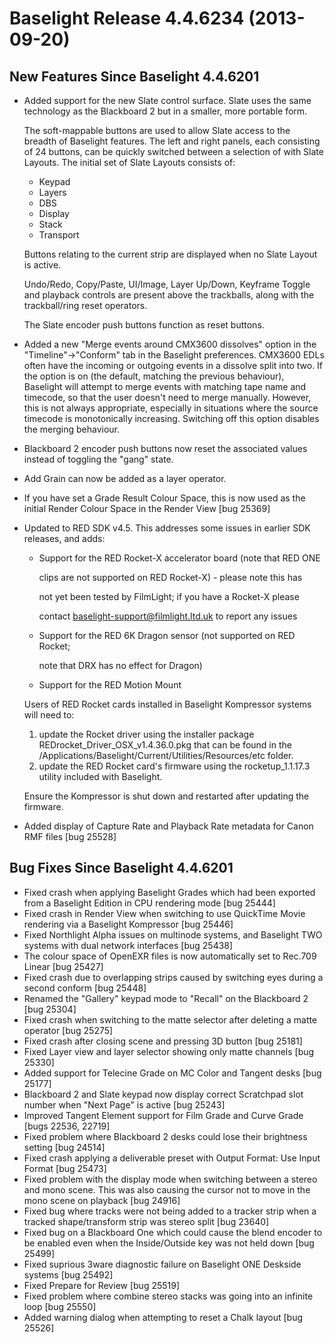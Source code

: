 # Baselight Release 4.4.6234 (2013-09-20)



## New Features Since Baselight 4.4.6201

*   Added support for the new Slate control surface. Slate uses the same technology as the Blackboard 2 but in a smaller, more portable form.

    The soft-mappable buttons are used to allow Slate access to the breadth of Baselight features. The left and right panels, each consisting of 24 buttons, can be quickly switched between a selection of with Slate Layouts. The initial set of Slate Layouts consists of:

    * Keypad
    * Layers
    * DBS
    * Display
    * Stack
    * Transport

    Buttons relating to the current strip are displayed when no Slate Layout is active.

    Undo/Redo, Copy/Paste, UI/Image, Layer Up/Down, Keyframe Toggle and playback controls are present above the trackballs, along with the trackball/ring reset operators.

    The Slate encoder push buttons function as reset buttons.
* Added a new "Merge events around CMX3600 dissolves" option in the "Timeline"->"Conform" tab in the Baselight preferences. CMX3600 EDLs often have the incoming or outgoing events in a dissolve split into two. If the option is on (the default, matching the previous behaviour), Baselight will attempt to merge events with matching tape name and timecode, so that the user doesn't need to merge manually. However, this is not always appropriate, especially in situations where the source timecode is monotonically increasing. Switching off this option disables the merging behaviour.
* Blackboard 2 encoder push buttons now reset the associated values instead of toggling the "gang" state.
* Add Grain can now be added as a layer operator.
* If you have set a Grade Result Colour Space, this is now used as the initial Render Colour Space in the Render View \[bug 25369]
*   Updated to RED SDK v4.5. This addresses some issues in earlier SDK releases, and adds:

    *   Support for the RED Rocket-X accelerator board (note that RED ONE

        clips are not supported on RED Rocket-X) - please note this has

        not yet been tested by FilmLight; if you have a Rocket-X please

        contact baselight-support@filmlight.ltd.uk to report any issues
    *   Support for the RED 6K Dragon sensor (not supported on RED Rocket;

        note that DRX has no effect for Dragon)
    * Support for the RED Motion Mount

    Users of RED Rocket cards installed in Baselight Kompressor systems will need to:

    1. update the Rocket driver using the installer package REDrocket\_Driver\_OSX\_v1.4.36.0.pkg that can be found in the /Applications/Baselight/Current/Utilities/Resources/etc folder.
    2. update the RED Rocket card's firmware using the rocketup\_1.1.17.3 utility included with Baselight.

    Ensure the Kompressor is shut down and restarted after updating the firmware.
* Added display of Capture Rate and Playback Rate metadata for Canon RMF files \[bug 25528]

## Bug Fixes Since Baselight 4.4.6201

* Fixed crash when applying Baselight Grades which had been exported from a Baselight Edition in CPU rendering mode \[bug 25444]
* Fixed crash in Render View when switching to use QuickTime Movie rendering via a Baselight Kompressor \[bug 25446]
* Fixed Northlight Alpha issues on multinode systems, and Baselight TWO systems with dual network interfaces \[bug 25438]
* The colour space of OpenEXR files is now automatically set to Rec.709 Linear \[bug 25427]
* Fixed crash due to overlapping strips caused by switching eyes during a second conform \[bug 25448]
* Renamed the "Gallery" keypad mode to "Recall" on the Blackboard 2 \[bug 25304]
* Fixed crash when switching to the matte selector after deleting a matte operator \[bug 25275]
* Fixed crash after closing scene and pressing 3D button \[bug 25181]
* Fixed Layer view and layer selector showing only matte channels \[bug 25330]
* Added support for Telecine Grade on MC Color and Tangent desks \[bug 25177]
* Blackboard 2 and Slate keypad now display correct Scratchpad slot number when "Next Page" is active \[bug 25243]
* Improved Tangent Element support for Film Grade and Curve Grade \[bugs 22536, 22719]
* Fixed problem where Blackboard 2 desks could lose their brightness setting \[bug 24514]
* Fixed crash applying a deliverable preset with Output Format: Use Input Format \[bug 25473]
* Fixed problem with the display mode when switching between a stereo and mono scene. This was also causing the cursor not to move in the mono scene on playback \[bug 24916]
* Fixed bug where tracks were not being added to a tracker strip when a tracked shape/transform strip was stereo split \[bug 23640]
* Fixed bug on a Blackboard One which could cause the blend encoder to be enabled even when the Inside/Outside key was not held down \[bug 25499]
* Fixed suprious 3ware diagnostic failure on Baselight ONE Deskside systems \[bug 25492]
* Fixed Prepare for Review \[bug 25519]
* Fixed problem where combine stereo stacks was going into an infinite loop \[bug 25550]
* Added warning dialog when attempting to reset a Chalk layout \[bug 25526]
